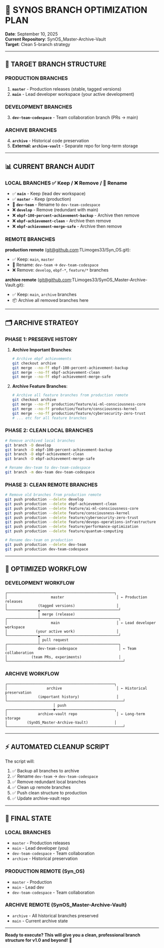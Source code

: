 # 🌿 **SYNOS BRANCH OPTIMIZATION PLAN**

**Date**: September 10, 2025  
**Current Repository**: SynOS_Master-Archive-Vault  
**Target**: Clean 5-branch strategy

---

## 🎯 **TARGET BRANCH STRUCTURE**

### **PRODUCTION BRANCHES**

1. **`master`** - Production releases (stable, tagged versions)
2. **`main`** - Lead developer workspace (your active development)

### **DEVELOPMENT BRANCHES**

3. **`dev-team-codespace`** - Team collaboration branch (PRs → main)

### **ARCHIVE BRANCHES**

4. **`archive`** - Historical code preservation
5. **External: `archive-vault`** - Separate repo for long-term storage

---

## 📊 **CURRENT BRANCH AUDIT**

### **LOCAL BRANCHES** ✅ Keep / ❌ Remove / 🔄 Rename

- ✅ **`main`** - Keep (lead dev workspace)
- ✅ **`master`** - Keep (production)
- 🔄 **`dev-team`** - Rename to `dev-team-codespace`
- ❌ **`develop`** - Remove (redundant with main)
- ❌ **`ebpf-100-percent-achievement-backup`** - Archive then remove
- ❌ **`ebpf-achievement-clean`** - Archive then remove
- ❌ **`ebpf-achievement-merge-safe`** - Archive then remove

### **REMOTE BRANCHES**

**production remote** (git@github.com:TLimoges33/Syn_OS.git):

- ✅ Keep: `main`, `master`
- 🔄 Rename: `dev-team` → `dev-team-codespace`
- ❌ Remove: `develop`, `ebpf-*`, `feature/*` branches

**archive remote** (git@github.com:TLimoges33/SynOS_Master-Archive-Vault.git):

- ✅ Keep: `main`, `archive` branches
- 📦 Archive all removed branches here

---

## 🗂️ **ARCHIVE STRATEGY**

### **PHASE 1: PRESERVE HISTORY**

1. **Archive Important Branches**:

   ```bash
   # Archive ebpf achievements
   git checkout archive
   git merge --no-ff ebpf-100-percent-achievement-backup
   git merge --no-ff ebpf-achievement-clean
   git merge --no-ff ebpf-achievement-merge-safe
   ```

2. **Archive Feature Branches**:
   ```bash
   # Archive all feature branches from production remote
   git checkout archive
   git merge --no-ff production/feature/ai-ml-consciousness-core
   git merge --no-ff production/feature/consciousness-kernel
   git merge --no-ff production/feature/cybersecurity-zero-trust
   # ... etc for all feature branches
   ```

### **PHASE 2: CLEAN LOCAL BRANCHES**

```bash
# Remove archived local branches
git branch -D develop
git branch -D ebpf-100-percent-achievement-backup
git branch -D ebpf-achievement-clean
git branch -D ebpf-achievement-merge-safe

# Rename dev-team to dev-team-codespace
git branch -m dev-team dev-team-codespace
```

### **PHASE 3: CLEAN REMOTE BRANCHES**

```bash
# Remove old branches from production remote
git push production --delete develop
git push production --delete ebpf-achievement-clean
git push production --delete feature/ai-ml-consciousness-core
git push production --delete feature/consciousness-kernel
git push production --delete feature/cybersecurity-zero-trust
git push production --delete feature/devops-operations-infrastructure
git push production --delete feature/performance-optimization
git push production --delete feature/quantum-computing

# Rename dev-team on production
git push production --delete dev-team
git push production dev-team-codespace
```

---

## 🔄 **OPTIMIZED WORKFLOW**

### **DEVELOPMENT WORKFLOW**

```
┌─────────────────────────────────────────────────┐
│                    master                        │ ← Production releases
│              (tagged versions)                   │
└──────────────▲────────────────────────────────────┘
               │ merge (release)
┌──────────────┴────────────────────────────────────┐
│                    main                          │ ← Lead developer workspace
│             (your active work)                   │
└──────────────▲────────────────────────────────────┘
               │ pull request
┌──────────────┴────────────────────────────────────┐
│              dev-team-codespace                   │ ← Team collaboration
│           (team PRs, experiments)                 │
└─────────────────────────────────────────────────────┘
```

### **ARCHIVE WORKFLOW**

```
┌─────────────────────────────────────────────────┐
│                  archive                         │ ← Historical preservation
│              (important history)                 │
└─────────────────────────────────────────────────────┘
                      │ push
┌─────────────────────▼───────────────────────────┐
│              archive-vault repo                  │ ← Long-term storage
│         (SynOS_Master-Archive-Vault)            │
└─────────────────────────────────────────────────────┘
```

---

## ⚡ **AUTOMATED CLEANUP SCRIPT**

The script will:

1. ✅ Backup all branches to archive
2. ✅ Rename `dev-team` → `dev-team-codespace`
3. ✅ Remove redundant local branches
4. ✅ Clean up remote branches
5. ✅ Push clean structure to production
6. ✅ Update archive-vault repo

---

## 🎯 **FINAL STATE**

### **LOCAL BRANCHES**

- `master` - Production releases
- `main` - Lead developer (you)
- `dev-team-codespace` - Team collaboration
- `archive` - Historical preservation

### **PRODUCTION REMOTE** (Syn_OS)

- `master` - Production
- `main` - Lead dev
- `dev-team-codespace` - Team collaboration

### **ARCHIVE REMOTE** (SynOS_Master-Archive-Vault)

- `archive` - All historical branches preserved
- `main` - Current archive state

---

**Ready to execute? This will give you a clean, professional branch structure for v1.0 and beyond!** 🚀
